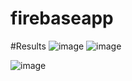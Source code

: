 # firebaseapp

#Results
![image](https://github.com/Jaskirat-singh04/firebaseapp/assets/83869412/78563352-a09f-4dea-a41c-03f77be29003)
![image](https://github.com/Jaskirat-singh04/firebaseapp/assets/83869412/abaccd42-8b2a-4806-8257-d2e074e9a00d)

![image](https://github.com/Jaskirat-singh04/firebaseapp/assets/83869412/6e675537-c7dd-435c-bad8-9cac7e723463)

